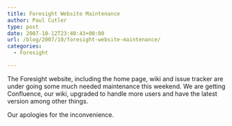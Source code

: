 ```yaml
---
title: Foresight Website Maintenance
author: Paul Cutler
type: post
date: 2007-10-12T23:40:43+00:00
url: /blog/2007/10/foresight-website-maintenance/
categories:
  - Foresight

---
```

The Foresight website, including the home page, wiki and issue tracker are under going some much needed maintenance this weekend. We are getting Confluence, our wiki, upgraded to handle more users and have the latest version among other things.

Our apologies for the inconvenience.
